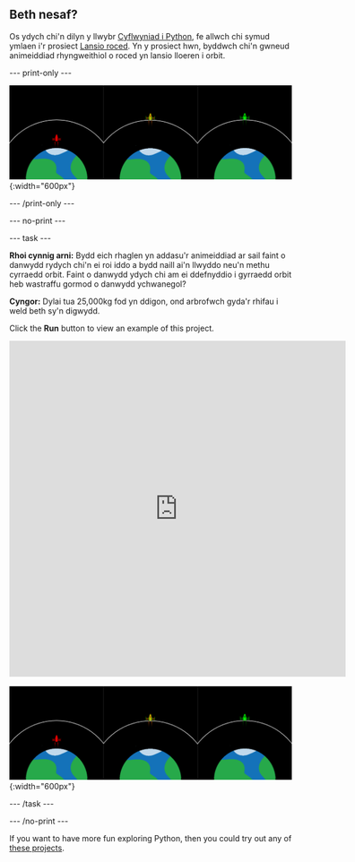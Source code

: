 ## Beth nesaf?

Os ydych chi'n dilyn y llwybr [Cyflwyniad i Python](https://projects.raspberrypi.org/en/raspberrypi/python-intro), fe allwch chi symud ymlaen i'r prosiect [Lansio roced](https://projects.raspberrypi.org/en/projects/rocket-launch). Yn y prosiect hwn, byddwch chi'n gwneud animeiddiad rhyngweithiol o roced yn lansio lloeren i orbit.

--- print-only ---

![Rocket launch project.](images/showcase_rocket.png){:width="600px"}

--- /print-only ---

--- no-print ---

--- task ---

**Rhoi cynnig arni:** Bydd eich rhaglen yn addasu'r animeiddiad ar sail faint o danwydd rydych chi'n ei roi iddo a bydd naill ai'n llwyddo neu'n methu cyrraedd orbit. Faint o danwydd ydych chi am ei ddefnyddio i gyrraedd orbit heb wastraffu gormod o danwydd ychwanegol?

**Cyngor:** Dylai tua 25,000kg fod yn ddigon, ond arbrofwch gyda'r rhifau i weld beth sy'n digwydd.

Click the **Run** button to view an example of this project.

<iframe src="https://editor.raspberrypi.org/en/embed/viewer/rocket-launch-example" width="600" height="600" frameborder="0" marginwidth="0" marginheight="0" allowfullscreen>
</iframe>

![Rocket launch project](images/showcase_rocket.png){:width="600px"}

--- /task ---

--- /no-print ---

If you want to have more fun exploring Python, then you could try out any of [these projects](https://projects.raspberrypi.org/en/projects?software%5B%5D=python).
